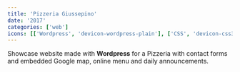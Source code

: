 ```yaml
---
title: 'Pizzeria Giussepino'
date: '2017'
categories: ['web']
icons: [['Wordpress', 'devicon-wordpress-plain'], ['CSS', 'devicon-css3-plain']]
---
```


Showcase website made with **Wordpress** for a Pizzeria with contact forms and embedded Google map, online menu and daily announcements.
